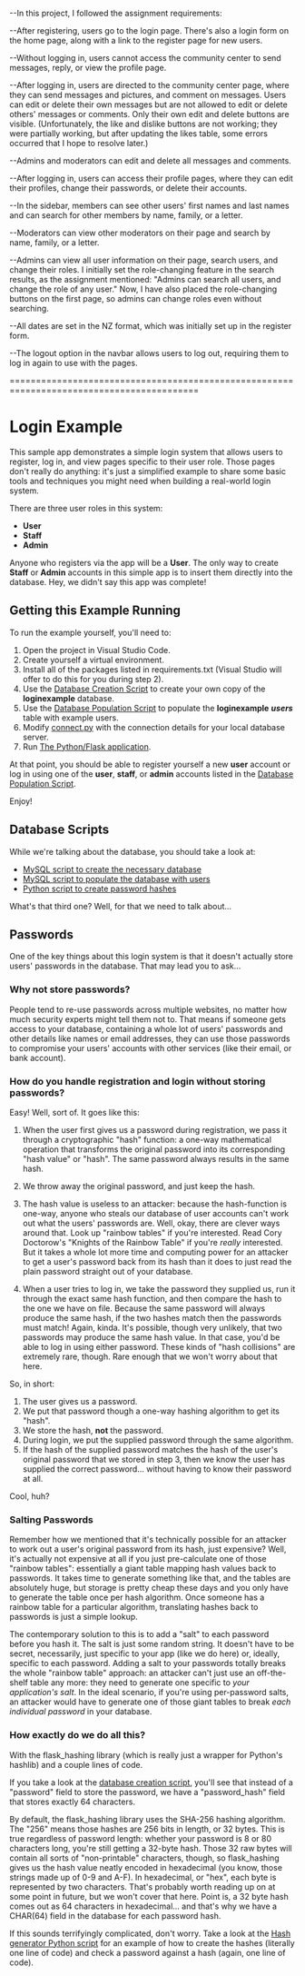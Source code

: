 --In this project, I followed the assignment requirements:

--After registering, users go to the login page. There's also a login form on the home page, along with a link to the register page for new users.


--Without logging in, users cannot access the community center to send messages, reply, or view the profile page.

--After logging in, users are directed to the community center page, where they can send messages and pictures, and comment on messages. Users can edit or delete their own messages but are not allowed to edit or delete others' messages or comments. Only their own edit and delete buttons are visible. (Unfortunately, the like and dislike buttons are not working; they were partially working, but after updating the likes table, some errors occurred that I hope to resolve later.)

--Admins and moderators can edit and delete all messages and comments.

--After logging in, users can access their profile pages, where they can edit their profiles, change their passwords, or delete their accounts.

--In the sidebar, members can see other users' first names and last names and can search for other members by name, family, or a letter.

--Moderators can view other moderators on their page and search by name, family, or a letter.

--Admins can view all user information on their page, search users, and change their roles. I initially set the role-changing feature in the search results, as the assignment mentioned: "Admins can search all users, and change the role of any user." Now, I have also placed the role-changing buttons on the first page, so admins can change roles even without searching.

--All dates are set in the NZ format, which was initially set up in the register form.

--The logout option in the navbar allows users to log out, requiring them to log in again to use with the pages.


==========================================================================================


# Login Example

This sample app demonstrates a simple login system that allows users to
register, log in, and view pages specific to their user role. Those pages don't
really do anything: it's just a simplified example to share some basic tools
and techniques you might need when building a real-world login system.

There are three user roles in this system:
- **User**
- **Staff**
- **Admin**

Anyone who registers via the app will be a **User**. The only way to create
**Staff** or **Admin** accounts in this simple app is to insert them directly
into the database. Hey, we didn't say this app was complete!

## Getting this Example Running

To run the example yourself, you'll need to:

1. Open the project in Visual Studio Code.
2. Create yourself a virtual environment.
3. Install all of the packages listed in requirements.txt (Visual Studio will
   offer to do this for you during step 2).
4. Use the [Database Creation Script](<Create Database.sql>) to create your own
   copy of the **loginexample** database.
5. Use the [Database Population Script](<Populate Database.sql>) to populate
   the **loginexample** ***users*** table with example users.
6. Modify [connect.py](loginapp/connect.py) with the connection details for
   your local database server.
7. Run [The Python/Flask application](run.py).

At that point, you should be able to register yourself a new **user** account
or log in using one of the **user**, **staff**, or **admin** accounts listed in
the [Database Population Script](<Populate Database.sql>).

Enjoy!

## Database Scripts

While we're talking about the database, you should take a look at:
- [MySQL script to create the necessary database](<Create Database.sql>)
- [MySQL script to populate the database with users](<Populate Database.sql>)
- [Python script to create password hashes](password_hash_generator.py)

What's that third one? Well, for that we need to talk about...

## Passwords

One of the key things about this login system is that it doesn't actually store
users' passwords in the database. That may lead you to ask...

### Why not store passwords?
People tend to re-use passwords across multiple websites, no matter how much
security experts might tell them not to. That means if someone gets access to
your database, containing a whole lot of users' passwords and other details
like names or email addresses, they can use those passwords to compromise
your users' accounts with other services (like their email, or bank account).

### How do you handle registration and login without storing passwords?

Easy! Well, sort of. It goes like this:

1. When the user first gives us a password during registration, we pass it
   through a cryptographic "hash" function: a one-way mathematical operation
   that transforms the original password into its corresponding "hash value"
   or "hash". The same password always results in the same hash.
   
2. We throw away the original password, and just keep the hash.
   
3. The hash value is useless to an attacker: because the hash-function is
   one-way, anyone who steals our database of user accounts can't work out
   what the users' passwords are. Well, okay, there are clever ways around
   that. Look up "rainbow tables" if you're interested. Read Cory Doctorow's
   "Knights of the Rainbow Table" if you're *really* interested. But it takes
   a whole lot more time and computing power for an attacker to get a user's
   password back from its hash than it does to just read the plain password
   straight out of your database.

4. When a user tries to log in, we take the password they supplied us, run it
   through the exact same hash function, and then compare the hash to the one
   we have on file. Because the same password will always produce the same
   hash, if the two hashes match then the passwords must match! Again, kinda.
   It's possible, though very unlikely, that two passwords may produce the
   same hash value. In that case, you'd be able to log in using either
   password. These kinds of "hash collisions" are extremely rare, though. Rare
   enough that we won't worry about that here.

So, in short:
1. The user gives us a password.
2. We put that password though a one-way hashing algorithm to get its "hash".
3. We store the hash, **not** the password.
4. During login, we put the supplied password through the same algorithm.
5. If the hash of the supplied password matches the hash of the user's original
   password that we stored in step 3, then we know the user has supplied the
   correct password... without having to know their password at all.

Cool, huh?

### Salting Passwords

Remember how we mentioned that it's technically possible for an attacker to
work out a user's original password from its hash, just expensive? Well, it's
actually not expensive at all if you just pre-calculate one of those "rainbow
tables": essentially a giant table mapping hash values back to passwords. It
takes time to generate something like that, and the tables are absolutely huge,
but storage is pretty cheap these days and you only have to generate the table
once per hash algorithm. Once someone has a rainbow table for a particular
algorithm, translating hashes back to passwords is just a simple lookup.

The contemporary solution to this is to add a "salt" to each password before
you hash it. The salt is just some random string. It doesn't have to be secret,
necessarily, just specific to your app (like we do here) or, ideally, specific
to each password. Adding a salt to your passwords totally breaks the whole
"rainbow table" approach: an attacker can't just use an off-the-shelf table
any more: they need to generate one specific to *your application's salt*. In
the ideal scenario, if you're using per-password salts, an attacker would have
to generate one of those giant tables to break *each individual password* in
your database.

### How exactly do we do all this?

With the flask_hashing library (which is really just a wrapper for Python's
hashlib) and a couple lines of code.

If you take a look at the [database creation script](<Create Database.sql>),
you'll see that instead of a "password" field to store the password, we have a
"password_hash" field that stores exactly 64 characters.

By default, the flask_hashing library uses the SHA-256 hashing algorithm. The
"256" means those hashes are 256 bits in length, or 32 bytes. This is true
regardless of password length: whether your password is 8 or 80 characters
long, you're still getting a 32-byte hash. Those 32 raw bytes will contain all
sorts of "non-printable" characters, though, so flask_hashing gives us the
hash value neatly encoded in hexadecimal (you know, those strings made up of
0-9 and A-F). In hexadecimal, or "hex", each byte is represented by two
characters. That's probably worth reading up on at some point in future, but
we won't cover that here. Point is, a 32 byte hash comes out as 64 characters
in hexadecimal... and that's why we have a CHAR(64) field in the database for
each password hash.

If this sounds terrifyingly complicated, don't worry. Take a look at the
[Hash generator Python script](password_hash_generator.py) for an example of
how to create the hashes (literally one line of code) and check a password
against a hash (again, one line of code).